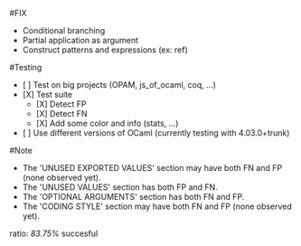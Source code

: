 #FIX
- Conditional branching
- Partial application as argument
- Construct patterns and expressions (ex: ref)

#Testing
- \[ \] Test on big projects (OPAM, js_of_ocaml, coq, ...)
- \[X\] Test suite
	+ \[X\] Detect FP
	+ \[X\] Detect FN
	+ \[X\] Add some color and info (stats, ...)
- \[ \] Use different versions of OCaml (currently testing with 4.03.0+trunk)


#Note
- The 'UNUSED EXPORTED VALUES' section may have both FN and FP (none observed yet).
- The 'UNUSED VALUES' section has both FP and FN.
- The 'OPTIONAL ARGUMENTS' section has both FN and FP.
- The 'CODING STYLE' section may have both FN and FP (none observed yet).

ratio: *83.75%* succesful
